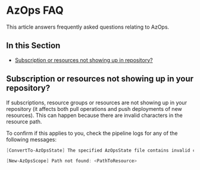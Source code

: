 # AzOps FAQ

This article answers frequently asked questions relating to AzOps.

## In this Section

  - [Subscription or resources not showing up in repository?](#subscription-or-resources-not-showing-up-in-repository)



## Subscription or resources not showing up in your repository?

If subscriptions, resource groups or resources are not showing up in your repository (it affects both pull operations and push deployments of new resources). This can happen because there are invalid characters in the resource path. 

To confirm if this applies to you, check the pipeline logs for any of the following messages:
```powershell
[ConvertTo-AzOpsState] The specified AzOpsState file contains invalid characters (remove any "[" or "]" characters)! <PathToResource> 
```

```powershell
[New-AzOpsScope] Path not found: <PathToResource> 
```